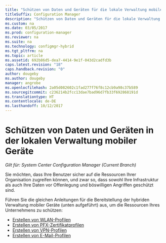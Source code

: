 ```yaml
---
title: "Schützen von Daten und Geräten für die lokale Verwaltung mobiler Geräte "
titleSuffix: Configuration Manager
description: "Schützen von Daten und Geräten für die lokale Verwaltung mobiler Geräte in System Center Configuration Manager."
ms.custom: na
ms.date: 03/05/2017
ms.prod: configuration-manager
ms.reviewer: na
ms.suite: na
ms.technology: configmgr-hybrid
ms.tgt_pltfrm: na
ms.topic: article
ms.assetid: 692b86d5-dea7-4414-9e1f-043d2cadfd3b
caps.latest.revision: "18"
caps.handback.revision: "0"
author: dougeby
ms.author: dougeby
manager: angrobe
ms.openlocfilehash: 2a05d082602c1fad277f76f8c12cb9a98c37b589
ms.sourcegitcommit: c236214b2fcc13dae7bad96d7fb33f692868191d
ms.translationtype: HT
ms.contentlocale: de-DE
ms.lasthandoff: 10/12/2017
---
```

# <a name="protect-data-and-devices-in-on-premises-mobile-device-management"></a>Schützen von Daten und Geräten in der lokalen Verwaltung mobiler Geräte

*Gilt für: System Center Configuration Manager (Current Branch)*

Sie möchten, dass Ihre Benutzer sicher auf die Ressourcen Ihrer Organisation zugreifen können, und zwar so, dass sowohl Ihre Infrastruktur als auch Ihre Daten vor Offenlegung und böswilligen Angriffen geschützt sind.

Führen Sie die gleichen Anleitungen für die Bereitstellung der hybriden Verwaltung mobiler Geräte (unten aufgeführt) aus, um die Ressourcen Ihres Unternehmens zu schützen:

- [Erstellen von WLAN-Profilen](create-wifi-profiles.md)
- [Erstellen von PFX-Zertifikatprofilen](create-pfx-certificate-profiles.md)
- [Erstellen von VPN-Profilen](create-vpn-profiles.md)
- [Erstellen von E-Mail-Profilen](create-exchange-activesync-profiles.md)
